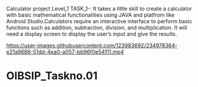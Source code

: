 Calculator project Level_1 TASK_1-: It takes a little skill to create a calculator with basic mathematical functionalities using JAVA and platfrom like Android Studio.Calculators require an interactive interface to perform basic functions such as addition, subtraction, division, and multiplication. It will need a display screen to display the user’s input and give the results.

https://user-images.githubusercontent.com/123983692/234978364-e21a9686-51dd-4ea0-a057-bb96f0e54111.mp4

# OIBSIP_Taskno.01
